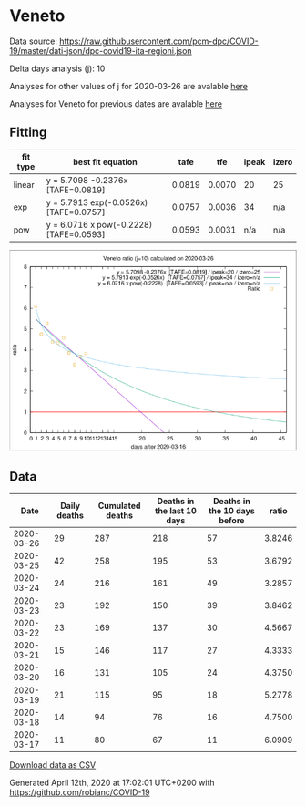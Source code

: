 # Veneto

Data source: https://raw.githubusercontent.com/pcm-dpc/COVID-19/master/dati-json/dpc-covid19-ita-regioni.json

Delta days analysis (j): 10

Analyses for other values of j for 2020-03-26 are avalable [here](../2020-03-26/README.md)

Analyses for Veneto for previous dates are avalable [here](../README.md)

## Fitting 
|fit type|best fit equation|tafe|tfe|ipeak|izero|
|-------|-----|--------|------|---|---|
|linear|y = 5.7098 -0.2376x  [TAFE=0.0819]|0.0819|0.0070|20|25|
|exp|y = 5.7913 exp(-0.0526x)  [TAFE=0.0757]|0.0757|0.0036|34|n/a|
|pow|y = 6.0716 x pow(-0.2228)  [TAFE=0.0593]|0.0593|0.0031|n/a|n/a|

![Plot](COVID-19_veneto_j10_2020-03-26.png)

## Data
|Date|Daily deaths|Cumulated deaths|Deaths in the last 10 days|Deaths in the 10 days before|ratio|
|----|----------|-----------|-------|--------------------|-----|
|2020-03-26|29|287|218|57|3.8246|
|2020-03-25|42|258|195|53|3.6792|
|2020-03-24|24|216|161|49|3.2857|
|2020-03-23|23|192|150|39|3.8462|
|2020-03-22|23|169|137|30|4.5667|
|2020-03-21|15|146|117|27|4.3333|
|2020-03-20|16|131|105|24|4.3750|
|2020-03-19|21|115|95|18|5.2778|
|2020-03-18|14|94|76|16|4.7500|
|2020-03-17|11|80|67|11|6.0909|

[Download data as CSV](COVID-19_veneto_j10_2020-03-26.csv)

Generated April 12th, 2020 at 17:02:01 UTC+0200 with https://github.com/robianc/COVID-19
